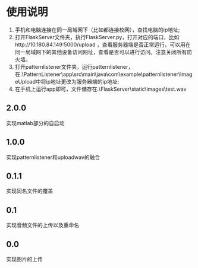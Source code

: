 # 使用说明
1. 手机和电脑连接在同一局域网下（比如都连接校网），查找电脑的ip地址;
2. 打开FlaskServer文件夹，执行FlaskServer.py，打开对应的端口，比如http://10.180.84.149:5000/upload ，查看服务器端是否正常运行，可以用在同一局域网下的其他设备访问网址，查看是否可以进行访问。注意关闭所有防火墙。
3. 打开patternlistener文件夹，运行patternlistener，在.\PatternListener\app\src\main\java\com\example\patternlistener\ImageUpload中将ip地址更改为服务器端的ip地址;
4. 在手机上运行app即可，文件储存在.\FlaskServer\static\images\test.wav

## 2.0.0

实现matlab部分的自启动

## 1.0.0

实现patternlistener和uploadwav的融合

## 0.1.1
实现同名文件的覆盖

## 0.1
实现音频文件的上传以及重命名

## 0.0
实现图片的上传